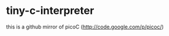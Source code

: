 tiny-c-interpreter
==================

this is a github mirror of picoC (http://code.google.com/p/picoc/)